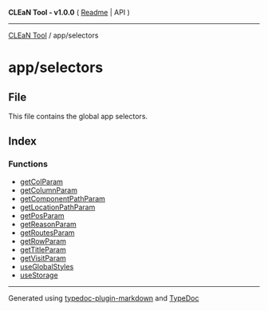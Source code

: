 **CLEaN Tool - v1.0.0** ( [Readme](../../README.md) \| API )

***

[CLEaN Tool](../../modules.md) / app/selectors

# app/selectors

## File

This file contains the global app selectors.

## Index

### Functions

- [getColParam](functions/getColParam.md)
- [getColumnParam](functions/getColumnParam.md)
- [getComponentPathParam](functions/getComponentPathParam.md)
- [getLocationPathParam](functions/getLocationPathParam.md)
- [getPosParam](functions/getPosParam.md)
- [getReasonParam](functions/getReasonParam.md)
- [getRoutesParam](functions/getRoutesParam.md)
- [getRowParam](functions/getRowParam.md)
- [getTitleParam](functions/getTitleParam.md)
- [getVisitParam](functions/getVisitParam.md)
- [useGlobalStyles](functions/useGlobalStyles.md)
- [useStorage](functions/useStorage.md)

***

Generated using [typedoc-plugin-markdown](https://www.npmjs.com/package/typedoc-plugin-markdown) and [TypeDoc](https://typedoc.org/)
